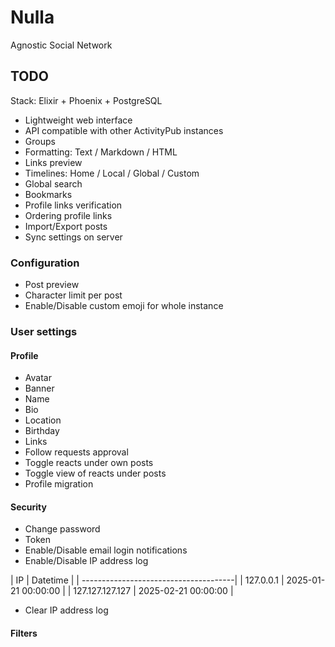 # Nulla

Agnostic Social Network

## TODO

Stack: Elixir + Phoenix + PostgreSQL

* Lightweight web interface
* API compatible with other ActivityPub instances
* Groups
* Formatting: Text / Markdown / HTML
* Links preview
* Timelines: Home / Local / Global / Custom
* Global search
* Bookmarks
* Profile links verification
* Ordering profile links
* Import/Export posts
* Sync settings on server

### Configuration

* Post preview
* Character limit per post
* Enable/Disable custom emoji for whole instance

### User settings

#### Profile

* Avatar
* Banner
* Name
* Bio
* Location
* Birthday
* Links
* Follow requests approval
* Toggle reacts under own posts
* Toggle view of reacts under posts
* Profile migration

#### Security

* Change password
* Token
* Enable/Disable email login notifications
* Enable/Disable IP address log

| IP              | Datetime            |
| --------------------------------------|
| 127.0.0.1       | 2025-01-21 00:00:00 |
| 127.127.127.127 | 2025-02-21 00:00:00 |

* Clear IP address log

#### Filters
